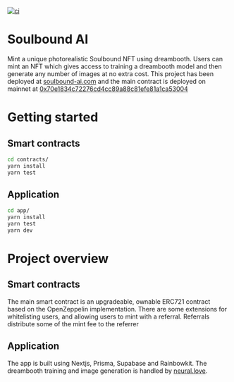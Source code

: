 [![ci](https://github.com/banky/soulbound-ai/actions/workflows/ci.yml/badge.svg)](https://github.com/banky/soulbound-ai/actions/workflows/ci.yml)

# Soulbound AI

Mint a unique photorealistic Soulbound NFT using dreambooth. Users can mint an NFT which gives access to training a dreambooth model and then generate any number of images at no extra cost.  This project has been deployed at [soulbound-ai.com](https://soulbound-ai.com) and the main contract is deployed on mainnet at [0x70e1834c72276cd4cc89a88c81efe81a1ca53004](https://etherscan.io/address/0x70e1834c72276cd4cc89a88c81efe81a1ca53004)

# Getting started
## Smart contracts

```sh
cd contracts/
yarn install
yarn test
```

## Application

```sh
cd app/
yarn install
yarn test
yarn dev
```

# Project overview

## Smart contracts
The main smart contract is an upgradeable, ownable ERC721 contract based on the OpenZeppelin implementation. There are some extensions for whitelisting users, and allowing users to mint with a referral. Referrals distribute some of the mint fee to the referrer

## Application
The app is built using Nextjs, Prisma, Supabase and Rainbowkit. The dreambooth training and image generation is handled by [neural.love](https://neural.love). 
